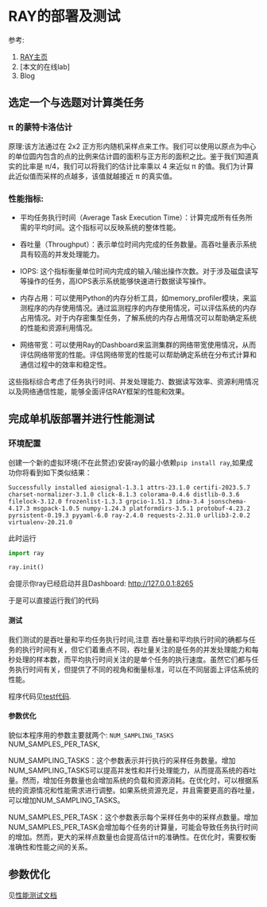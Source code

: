 # RAY的部署及测试
参考:
1. [RAY主页](https://docs.ray.io/en/latest/index.html)
2. [本文的在线lab]
3. Blog


## 选定一个与选题对计算类任务

###  π 的蒙特卡洛估计
原理:该方法通过在 2x2 正方形内随机采样点来工作。我们可以使用以原点为中心的单位圆内包含的点的比例来估计圆的面积与正方形的面积之比。鉴于我们知道真实的比率是 π/4，我们可以将我们的估计比率乘以 4 来近似 π 的值。我们为计算此近似值而采样的点越多，该值就越接近 π 的真实值。

### 性能指标:

- 平均任务执行时间（Average Task Execution Time）：计算完成所有任务所需的平均时间。这个指标可以反映系统的整体性能。

- 吞吐量（Throughput）：表示单位时间内完成的任务数量。高吞吐量表示系统具有较高的并发处理能力。
  
- IOPS: 这个指标衡量单位时间内完成的输入/输出操作次数。对于涉及磁盘读写等操作的任务，高IOPS表示系统能够快速进行数据读写操作。
  
- 内存占用：可以使用Python的内存分析工具，如memory_profiler模块，来监测程序的内存使用情况。通过监测程序的内存使用情况，可以评估系统的内存占用情况。对于内存密集型任务，了解系统的内存占用情况可以帮助确定系统的性能和资源利用情况。

- 网络带宽：可以使用Ray的Dashboard来监测集群的网络带宽使用情况，从而评估网络带宽的性能。评估网络带宽的性能可以帮助确定系统在分布式计算和通信过程中的效率和稳定性。

这些指标综合考虑了任务执行时间、并发处理能力、数据读写效率、资源利用情况以及网络通信性能，能够全面评估RAY框架的性能和效果。

## 完成单机版部署并进行性能测试 
### 环境配置
创建一个新的虚拟环境(不在此赘述)安装ray的最小依赖`pip install ray`,如果成功你将看到如下类似结果：
```shell
Successfully installed aiosignal-1.3.1 attrs-23.1.0 certifi-2023.5.7 charset-normalizer-3.1.0 click-8.1.3 colorama-0.4.6 distlib-0.3.6 filelock-3.12.0 frozenlist-1.3.3 grpcio-1.51.3 idna-3.4 jsonschema-4.17.3 msgpack-1.0.5 numpy-1.24.3 platformdirs-3.5.1 protobuf-4.23.2 pyrsistent-0.19.3 pyyaml-6.0 ray-2.4.0 requests-2.31.0 urllib3-2.0.2 virtualenv-20.21.0
```

此时运行
```python
import ray

ray.init()
```
会提示你ray已经启动并且Dashboard:	http://127.0.0.1:8265

于是可以直接运行我们的代码

#### 测试

我们测试的是吞吐量和平均任务执行时间,注意
吞吐量和平均执行时间的确都与任务的执行时间有关，但它们着重点不同，吞吐量关注的是任务的并发处理能力和每秒处理的样本数，而平均执行时间关注的是单个任务的执行速度。虽然它们都与任务执行时间有关，但提供了不同的视角和衡量标准，可以在不同层面上评估系统的性能。

程序代码见[test代码](./ray_test.ipynb).

#### 参数优化

貌似本程序用的参数主要就两个:
`NUM_SAMPLING_TASKS` 
NUM_SAMPLES_PER_TASK,

NUM_SAMPLING_TASKS：这个参数表示并行执行的采样任务数量。增加NUM_SAMPLING_TASKS可以提高并发性和并行处理能力，从而提高系统的吞吐量。然而，增加任务数量也会增加系统的负载和资源消耗。在优化时，可以根据系统的资源情况和性能需求进行调整。如果系统资源充足，并且需要更高的吞吐量，可以增加NUM_SAMPLING_TASKS。

NUM_SAMPLES_PER_TASK：这个参数表示每个采样任务中的采样点数量。增加NUM_SAMPLES_PER_TASK会增加每个任务的计算量，可能会导致任务执行时间的增加。然而，更大的采样点数量也会提高估计π的准确性。在优化时，需要权衡准确性和性能之间的关系。

## 参数优化
见[性能测试文档](./性能测试.md)